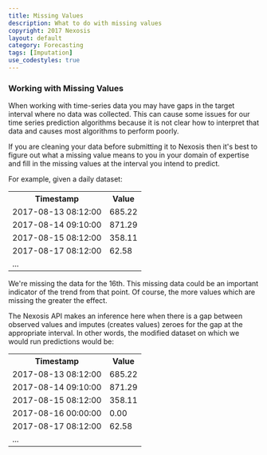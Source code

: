 ```yaml
---
title: Missing Values
description: What to do with missing values
copyright: 2017 Nexosis 
layout: default
category: Forecasting
tags: [Imputation]
use_codestyles: true
---
```


### Working with Missing Values
When working with time-series data you may have gaps in the target interval where no data was collected.  This can cause some issues for our time series prediction algorithms because it is not clear how to interpret that data and causes most algorithms to perform poorly. 

If you are cleaning your data before submitting it to Nexosis then it's best to figure out what a missing value means to you in your domain of expertise and fill in the missing values at the interval you intend to predict.

For example, given a daily dataset:

<table>
<th>Timestamp</th>
<th>Value</th>
<tr>
    <td>2017-08-13 08:12:00</td>
    <td>685.22</td>
</tr>
<tr>
    <td>2017-08-14 09:10:00</td>
    <td>871.29</td>
</tr>
<tr>
    <td>2017-08-15 08:12:00</td>
    <td>358.11</td>
</tr>
<tr>
    <td>2017-08-17 08:12:00</td>
    <td>62.58</td>
</tr>
<tr>
    <td colspan="2">...</td>
</tr>
</table>

We're missing the data for the 16th. This missing data could be an important indicator of the trend from that point. Of course, the more values which are missing the greater the effect.

The Nexosis API makes an inference here when there is a gap between observed values and imputes (creates values) zeroes for the gap at the appropriate interval. In other words, the modified dataset on which we would run predictions would be:
<table>
<th>Timestamp</th>
<th>Value</th>
<tr>
    <td>2017-08-13 08:12:00</td>
    <td>685.22</td>
</tr>
<tr>
    <td>2017-08-14 09:10:00</td>
    <td>871.29</td>
</tr>
<tr>
    <td>2017-08-15 08:12:00</td>
    <td>358.11</td>
</tr>
<tr>
    <td>2017-08-16 00:00:00</td>
    <td>0.00</td>
</tr>
<tr>
    <td>2017-08-17 08:12:00</td>
    <td>62.58</td>
</tr>
<tr>
    <td colspan="2">...</td>
</tr>
</table>
